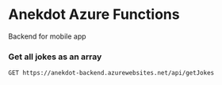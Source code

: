 # Anekdot Azure Functions

Backend for mobile app

### Get all jokes as an array
```
GET https://anekdot-backend.azurewebsites.net/api/getJokes
```
